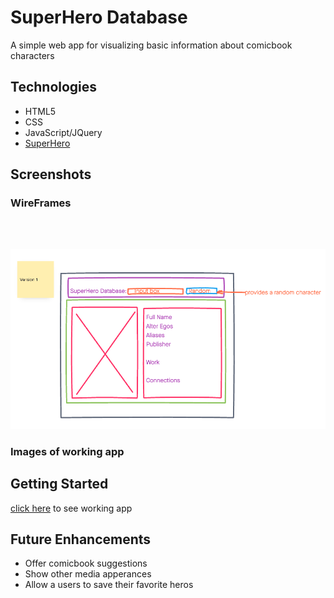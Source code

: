 # SuperHero Database

A simple web app for visualizing basic information about comicbook characters

## Technologies

- HTML5
- CSS
- JavaScript/JQuery
- [SuperHero]()

## Screenshots

### WireFrames

<br>
</br>

![screenshot](img/Project-1-v1-wireframe.png)

### Images of working app

## Getting Started

[click here](#) to see working app

## Future Enhancements

- Offer comicbook suggestions
- Show other media apperances
- Allow a users to save their favorite heros
